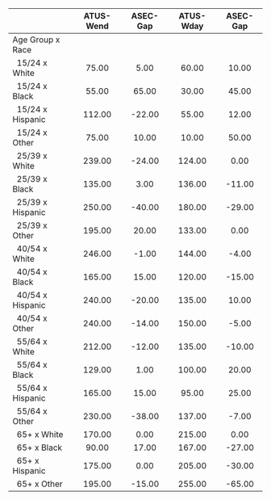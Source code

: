 
|                      |    ATUS-Wend |     ASEC-Gap |    ATUS-Wday |     ASEC-Gap |
| -------------------- | :----------: | :----------: | :----------: | :----------: |
| Age Group x Race     |              |              |              |              |
| &nbsp;&nbsp;15/24 x White |        75.00 |         5.00 |        60.00 |        10.00 |
| &nbsp;&nbsp;15/24 x Black |        55.00 |        65.00 |        30.00 |        45.00 |
| &nbsp;&nbsp;15/24 x Hispanic |       112.00 |       -22.00 |        55.00 |        12.00 |
| &nbsp;&nbsp;15/24 x Other |        75.00 |        10.00 |        10.00 |        50.00 |
| &nbsp;&nbsp;25/39 x White |       239.00 |       -24.00 |       124.00 |         0.00 |
| &nbsp;&nbsp;25/39 x Black |       135.00 |         3.00 |       136.00 |       -11.00 |
| &nbsp;&nbsp;25/39 x Hispanic |       250.00 |       -40.00 |       180.00 |       -29.00 |
| &nbsp;&nbsp;25/39 x Other |       195.00 |        20.00 |       133.00 |         0.00 |
| &nbsp;&nbsp;40/54 x White |       246.00 |        -1.00 |       144.00 |        -4.00 |
| &nbsp;&nbsp;40/54 x Black |       165.00 |        15.00 |       120.00 |       -15.00 |
| &nbsp;&nbsp;40/54 x Hispanic |       240.00 |       -20.00 |       135.00 |        10.00 |
| &nbsp;&nbsp;40/54 x Other |       240.00 |       -14.00 |       150.00 |        -5.00 |
| &nbsp;&nbsp;55/64 x White |       212.00 |       -12.00 |       135.00 |       -10.00 |
| &nbsp;&nbsp;55/64 x Black |       129.00 |         1.00 |       100.00 |        20.00 |
| &nbsp;&nbsp;55/64 x Hispanic |       165.00 |        15.00 |        95.00 |        25.00 |
| &nbsp;&nbsp;55/64 x Other |       230.00 |       -38.00 |       137.00 |        -7.00 |
| &nbsp;&nbsp;65+ x White |       170.00 |         0.00 |       215.00 |         0.00 |
| &nbsp;&nbsp;65+ x Black |        90.00 |        17.00 |       167.00 |       -27.00 |
| &nbsp;&nbsp;65+ x Hispanic |       175.00 |         0.00 |       205.00 |       -30.00 |
| &nbsp;&nbsp;65+ x Other |       195.00 |       -15.00 |       255.00 |       -65.00 |

